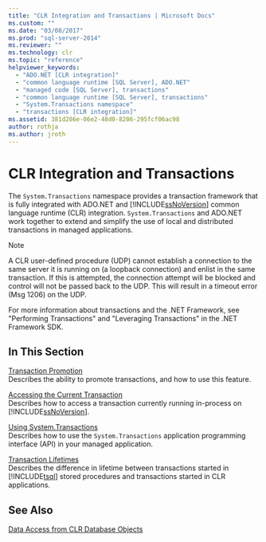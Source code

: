 ```yaml
---
title: "CLR Integration and Transactions | Microsoft Docs"
ms.custom: ""
ms.date: "03/08/2017"
ms.prod: "sql-server-2014"
ms.reviewer: ""
ms.technology: clr
ms.topic: "reference"
helpviewer_keywords: 
  - "ADO.NET [CLR integration]"
  - "common language runtime [SQL Server], ADO.NET"
  - "managed code [SQL Server], transactions"
  - "common language runtime [SQL Server], transactions"
  - "System.Transactions namespace"
  - "transactions [CLR integration]"
ms.assetid: 381d206e-06e2-48d0-8206-295fcf06ac98
author: rothja
ms.author: jroth
---
```

# CLR Integration and Transactions
  The `System.Transactions` namespace provides a transaction framework that is fully integrated with ADO.NET and [!INCLUDE[ssNoVersion](../../includes/ssnoversion-md.md)] common language runtime (CLR) integration. `System.Transactions` and ADO.NET work together to extend and simplify the use of local and distributed transactions in managed applications.  
  
> [!NOTE]  
>  A CLR user-defined procedure (UDP) cannot establish a connection to the same server it is running on (a loopback connection) and enlist in the same transaction. If this is attempted, the connection attempt will be blocked and control will not be passed back to the UDP. This will result in a timeout error (Msg 1206) on the UDP.  
  
 For more information about transactions and the .NET Framework, see "Performing Transactions" and "Leveraging Transactions" in the .NET Framework SDK.  
  
## In This Section  
 [Transaction Promotion](transaction-promotion.md)  
 Describes the ability to promote transactions, and how to use this feature.  
  
 [Accessing the Current Transaction](accessing-the-current-transaction.md)  
 Describes how to access a transaction currently running in-process on [!INCLUDE[ssNoVersion](../../includes/ssnoversion-md.md)].  
  
 [Using System.Transactions](../native-client-ole-db-transactions/transactions.md)  
 Describes how to use the `System.Transactions` application programming interface (API) in your managed application.  
  
 [Transaction Lifetimes](transaction-lifetimes.md)  
 Describes the difference in lifetime between transactions started in [!INCLUDE[tsql](../../includes/tsql-md.md)] stored procedures and transactions started in CLR applications.  
  
## See Also  
 [Data Access from CLR Database Objects](../clr-integration/data-access/data-access-from-clr-database-objects.md)  
  
  
